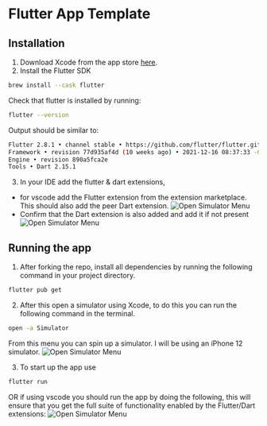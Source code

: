 # Flutter App Template

## Installation

1. Download Xcode from the app store [here](https://apps.apple.com/us/app/xcode/id497799835?mt=12).
2. Install the Flutter SDK

```bash
brew install --cask flutter
```

Check that flutter is installed by running:

```bash
flutter --version
```

Output should be similar to:

```bash
Flutter 2.8.1 • channel stable • https://github.com/flutter/flutter.git
Framework • revision 77d935af4d (10 weeks ago) • 2021-12-16 08:37:33 -0800
Engine • revision 890a5fca2e
Tools • Dart 2.15.1
```

3. In your IDE add the flutter & dart extensions,

- for vscode add the Flutter extension from the extension marketplace. This should also add the peer Dart extension.
  ![Open Simulator Menu](/images/flutter-ext.png?raw=true)
- Confirm that the Dart extension is also added and add it if not present
  ![Open Simulator Menu](/images/dart-ext.png?raw=true)

## Running the app

1. After forking the repo, install all dependencies by running the following command in your project directory.

```bash
flutter pub get
```

2. After this open a simulator using Xcode, to do this you can run the following command in the terminal.

```bash
open -a Simulator
```

From this menu you can spin up a simulator. I will be using an iPhone 12 simulator.
![Open Simulator Menu](/images/simulator-select.png?raw=true)

3. To start up the app use

```bash
flutter run
```

OR if using vscode you should run the app by doing the following, this will ensure that you get the full suite of functionality enabled by the Flutter/Dart extensions:
![Open Simulator Menu](/images/run-app.png?raw=true)
